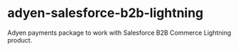 # adyen-salesforce-b2b-lightning
Adyen payments package to work with Salesforce B2B Commerce Lightning product.
